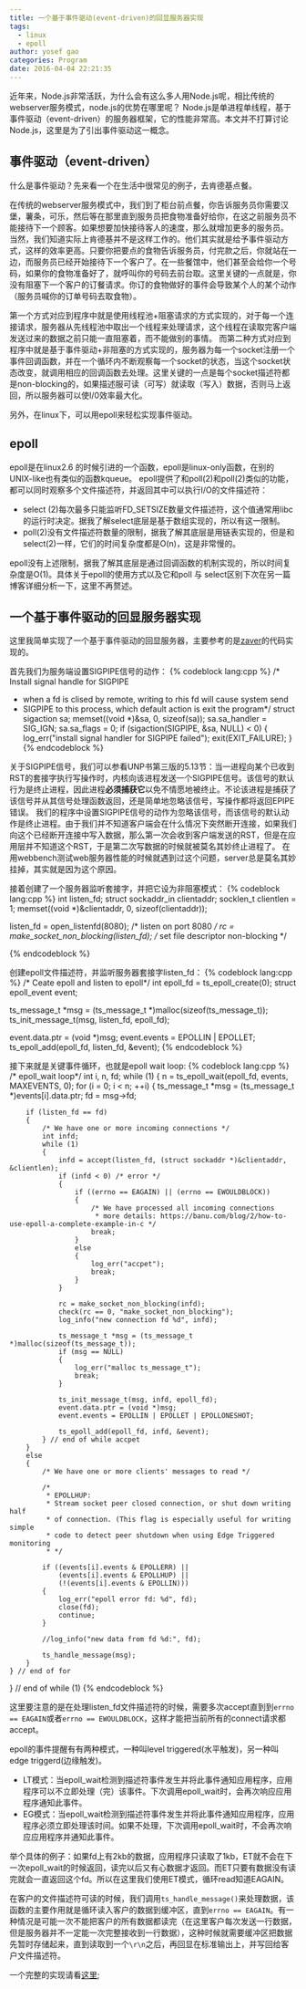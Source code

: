 ```yaml
---
title: 一个基于事件驱动(event-driven)的回显服务器实现
tags:
  - linux
  - epoll
author: yosef gao
categories: Program
date: 2016-04-04 22:21:35
---
```



近年来，Node.js非常活跃，为什么会有这么多人用Node.js呢，相比传统的webserver服务模式，node.js的优势在哪里呢？
Node.js是单进程单线程，基于事件驱动（event-driven）的服务器框架，它的性能非常高。本文并不打算讨论Node.js，这里是为了引出事件驱动这一概念。

事件驱动（event-driven）
-------------------------
什么是事件驱动？先来看一个在生活中很常见的例子，去肯德基点餐。
<!-- more -->
在传统的webserver服务模式中，我们到了柜台前点餐，你告诉服务员你需要汉堡，薯条，可乐，然后等在那里直到服务员把食物准备好给你，在这之前服务员不能接待下一个顾客。如果想要加快接待客人的速度，那么就增加更多的服务员。
当然，我们知道实际上肯德基并不是这样工作的。他们其实就是给予事件驱动方式，这样的效率更高。只要你把要点的食物告诉服务员，付完款之后，你就站在一边，而服务员已经开始接待下一个客户了。在一些餐馆中，他们甚至会给你一个号码，如果你的食物准备好了，就呼叫你的号码去前台取。这里关键的一点就是，你没有阻塞下一个客户的订餐请求。你订的食物做好的事件会导致某个人的某个动作（服务员喊你的订单号码去取食物）。

第一个方式对应到程序中就是使用线程池+阻塞请求的方式实现的，对于每一个连接请求，服务器从先线程池中取出一个线程来处理请求，这个线程在读取完客户端发送过来的数据之前只能一直阻塞着，而不能做别的事情。
而第二种方式对应到程序中就是基于事件驱动+非阻塞的方式实现的，服务器为每一个socket注册一个事件回调函数，并在一个循环内不断观察每一个socket的状态，当这个socket状态改变，就调用相应的回调函数去处理。这里关键的一点是每个socket描述符都是non-blocking的，如果描述服可读（可写）就读取（写入）数据，否则马上返回，所以服务器可以使I/0效率最大化。

另外，在linux下，可以用epoll来轻松实现事件驱动。

epoll
---
epoll是在linux2.6 的时候引进的一个函数，epoll是linux-only函数，在别的UNIX-like也有类似的函数kqueue。
epoll提供了和poll(2)和poll(2)类似的功能，都可以同时观察多个文件描述符，并返回其中可以执行I/O的文件描述符：
- select (2)每次最多只能监听FD_SETSIZE数量文件描述符，这个值通常用libc的运行时决定。据我了解select底层是基于数组实现的，所以有这一限制。
- poll(2)没有文件描述符数量的限制，据我了解其底层是用链表实现的，但是和select(2)一样，它们的时间复杂度都是O(n)，这是非常慢的。

epoll没有上述限制，据我了解其底层是通过回调函数的机制实现的，所以时间复杂度是O(1)。具体关于epoll的使用方式以及它和poll 与 select区别下次在另一篇博客详细分析一下，这里不再赘述。

一个基于事件驱动的回显服务器实现
--------------------------------
这里我简单实现了一个基于事件驱动的回显服务器，主要参考的是[zaver](https://github.com/zyearn/zaver)的代码实现的。

首先我们为服务端设置SIGPIPE信号的动作：
{% codeblock lang:cpp %}
/* Install signal handle for SIGPIPE
 * when a fd is clised by remote, writing to rhis fd will cause system send
 * SIGPIPE to this process, which default action is exit the program*/
struct sigaction sa;
memset((void *)&sa, 0, sizeof(sa));
sa.sa_handler = SIG_IGN;
sa.sa_flags = 0;
if (sigaction(SIGPIPE, &sa, NULL) < 0)
{
    log_err("install signal handler for SIGPIPE failed");
    exit(EXIT_FAILURE);
}
{% endcodeblock %}

关于SIGPIPE信号，我们可以参看UNP书第三版的5.13节：当一进程向某个已收到RST的套接字执行写操作时，内核向该进程发送一个SIGPIPE信号。该信号的默认行为是终止进程，因此进程**必须捕获它**以免不情愿地被终止。不论该进程是捕获了该信号并从其信号处理函数返回，还是简单地忽略该信号，写操作都将返回EPIPE错误。
我们的程序中设置SIGPIPE信号的动作为忽略该信号，而该信号的默认动作是终止进程。由于我们并不知道客户端会在什么情况下突然断开连接，如果我们向这个已经断开连接中写入数据，那么第一次会收到客户端发送的RST，但是在应用层并不知道这个RST，于是第二次写数据的时候就被莫名其妙终止进程了。
在用webbench测试web服务器性能的时候就遇到过这个问题，server总是莫名其妙挂掉，其实就是因为这个原因。

接着创建了一个服务器监听套接字，并把它设为非阻塞模式：
{% codeblock lang:cpp %}
int listen_fd;
struct sockaddr_in clientaddr;
socklen_t clientlen = 1;
memset((void *)&clientaddr, 0, sizeof(clientaddr));

listen_fd = open_listenfd(8080); /* listen on port 8080 */
rc = make_socket_non_blocking(listen_fd); /* set file descriptor non-blocking */

{% endcodeblock %}

创建epoll文件描述符，并监听服务器套接字listen_fd：
{% codeblock lang:cpp %}
/* Ceate epoll and listen to epoll*/
int epoll_fd = ts_epoll_create(0);
struct epoll_event event;

ts_message_t *msg = (ts_message_t *)malloc(sizeof(ts_message_t));
ts_init_message_t(msg, listen_fd, epoll_fd);

event.data.ptr = (void *)msg;
event.events = EPOLLIN | EPOLLET;
ts_epoll_add(epoll_fd, listen_fd, &event);
{% endcodeblock %}

接下来就是关键事件循环，也就是epoll wait loop:
{% codeblock lang:cpp %}
/* epoll_wait loop*/
int i, n, fd;
while (1)
{
    n = ts_epoll_wait(epoll_fd, events, MAXEVENTS, 0);
    for (i = 0; i < n; ++i)
    {
        ts_message_t *msg = (ts_message_t *)events[i].data.ptr;
        fd = msg->fd;

        if (listen_fd == fd)
        {
            /* We have one or more incoming connections */
            int infd;
            while (1)
            {
                infd = accept(listen_fd, (struct sockaddr *)&clientaddr, &clientlen);
                if (infd < 0) /* error */
                {
                    if ((errno == EAGAIN) || (errno == EWOULDBLOCK))
                    {
                        /* We have processed all incoming connections 
                         * more details: https://banu.com/blog/2/how-to-use-epoll-a-complete-example-in-c */
                        break;
                    }
                    else
                    {
                        log_err("accpet");
                        break;
                    }
                }

                rc = make_socket_non_blocking(infd);
                check(rc == 0, "make_socket_non_blocking");
                log_info("new connection fd %d", infd);

                ts_message_t *msg = (ts_message_t *)malloc(sizeof(ts_message_t));
                if (msg == NULL)
                {
                    log_err("malloc ts_message_t");
                    break;
                }

                ts_init_message_t(msg, infd, epoll_fd);
                event.data.ptr = (void *)msg;
                event.events = EPOLLIN | EPOLLET | EPOLLONESHOT;

                ts_epoll_add(epoll_fd, infd, &event);
            } // end of while accpet
        }
        else
        {
            /* We have one or more clients' messages to read */

            /* 
             * EPOLLHUP:
             * Stream socket peer closed connection, or shut down writing half
             * of connection. (This flag is especially useful for writing simple
             * code to detect peer shutdown when using Edge Triggered monitoring
             * */

            if ((events[i].events & EPOLLERR) ||
                (events[i].events & EPOLLHUP) ||
                (!(events[i].events & EPOLLIN)))
            {
                log_err("epoll error fd: %d", fd);
                close(fd);
                continue;
            }

            //log_info("new data from fd %d:", fd);

            ts_handle_message(msg);
        }
    } // end of for
} // end of while (1)
{% endcodeblock %}

这里要注意的是在处理listen_fd文件描述符的时候，需要多次accept直到到`errno == EAGAIN`或者`errno == EWOULDBLOCK`，这样才能把当前所有的connect请求都accept。

epoll的事件提醒有有两种模式，一种叫level triggered(水平触发)，另一种叫edge triggerd(边缘触发)。
- LT模式：当epoll_wait检测到描述符事件发生并将此事件通知应用程序，应用程序可以不立即处理（完）该事件。下次调用epoll_wait时，会再次响应应用程序通知此事件。
- EG模式：当epoll_wait检测到描述符事件发生并将此事件通知应用程序，应用程序必须立即处理该时间。如果不处理，下次调用epoll_wait时，不会再次响应应用程序并通知此事件。

举个具体的例子：如果fd上有2kb的数据，应用程序只读取了1kb，ET就不会在下一次epoll_wait的时候返回，读完以后又有心数据才返回。而ET只要有数据没有读完就会一直返回这个fd。所以在这里我们使用ET模式，循环read知道EAGAIN。

在客户的文件描述符可读的时候，我们调用`ts_handle_message()`来处理数据，该函数的主要作用就是循环读入客户的数据到缓冲区，直到`errno == EAGAIN`。有一种情况是可能一次不能把客户的所有数据都读完（在这里客户每次发送一行数据，但是服务器并不一定能一次完整接收到一行数据），这种时候就需要缓冲区把数据先暂时存储起来，直到读取到一个`\r\n`之后，再回显在标准输出上，并写回给客户文件描述符。

一个完整的实现请看[这里](https://github.com/yosef-gao/echo_server);
